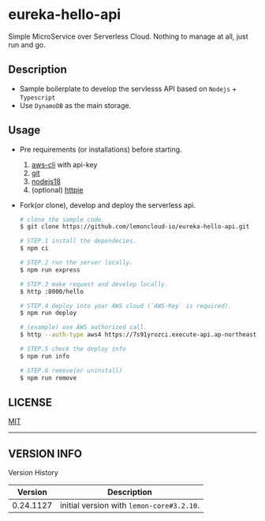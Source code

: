 # eureka-hello-api

Simple MicroService over Serverless Cloud. Nothing to manage at all, just run and go.

## Description

- Sample boilerplate to develop the servlesss API based on `Nodejs` + `Typescript`
- Use `DynamoDB` as the main storage.

## Usage

- Pre requirements (or installations) before starting.

    1. [aws-cli](https://docs.aws.amazon.com/cli/latest/userguide/getting-started-install.html) with api-key
    1. [git](https://git-scm.com/book/en/v2/Getting-Started-Installing-Git)
    2. [nodejs18](https://nodejs.org/en/blog/release/v18.12.0)
    3. (optional) [httpie](https://httpie.io/docs/cli/installation)

- Fork(or clone), develop and deploy the serverless api.

    ```bash
    # clone the sample code.
    $ git clone https://github.com/lemoncloud-io/eureka-hello-api.git

    # STEP.1 install the dependecies.
    $ npm ci

    # STEP.2 run the server locally.
    $ npm run express

    # STEP.3 make request and develop locally.
    $ http :8000/hello

    # STEP.4 deploy into your AWS cloud (`AWS-Key` is required).
    $ npm run deploy

    # (example) use AWS authorized call.
    $ http --auth-type aws4 https://7s91yrozci.execute-api.ap-northeast-2.amazonaws.com/dev/hello/0 name=world

    # STEP.5 check the deploy info
    $ npm run info

    # STEP.6 remove(or uninstall)
    $ npm run remove
    ```

## LICENSE

[MIT](http://opensource.org/licenses/MIT)


------------------
## VERSION INFO ##

Version History

| Version   | Description
|--         |--
| 0.24.1127 | initial version with `lemon-core#3.2.10`.
